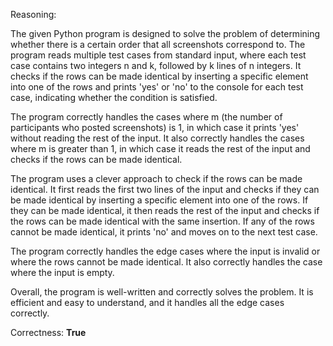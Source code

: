 Reasoning:

The given Python program is designed to solve the problem of determining whether there is a certain order that all screenshots correspond to. The program reads multiple test cases from standard input, where each test case contains two integers n and k, followed by k lines of n integers. It checks if the rows can be made identical by inserting a specific element into one of the rows and prints 'yes' or 'no' to the console for each test case, indicating whether the condition is satisfied.

The program correctly handles the cases where m (the number of participants who posted screenshots) is 1, in which case it prints 'yes' without reading the rest of the input. It also correctly handles the cases where m is greater than 1, in which case it reads the rest of the input and checks if the rows can be made identical.

The program uses a clever approach to check if the rows can be made identical. It first reads the first two lines of the input and checks if they can be made identical by inserting a specific element into one of the rows. If they can be made identical, it then reads the rest of the input and checks if the rows can be made identical with the same insertion. If any of the rows cannot be made identical, it prints 'no' and moves on to the next test case.

The program correctly handles the edge cases where the input is invalid or where the rows cannot be made identical. It also correctly handles the case where the input is empty.

Overall, the program is well-written and correctly solves the problem. It is efficient and easy to understand, and it handles all the edge cases correctly.

Correctness: **True**